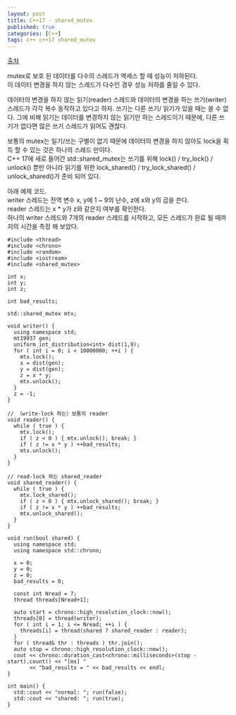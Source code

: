 ```yaml
---
layout: post
title: C++17 - shared_mutex 
published: true
categories: [C++]
tags: c++ c++17 shared_mutex
---
```

[출처](https://codezine.jp/article/detail/10640?p=3)  
  
mutex로 보호 된 데이터를 다수의 스레드가 액세스 할 때 성능이 저하된다.  
이 데이터 변경을 하지 않는 스레드가 다수인 경우 성능 저하를 줄일 수 있다.  
  
데이터의 변경을 하지 않는 읽기(reader) 스레드와 데이터의 변경을 하는 쓰기(writer) 스레드가 각각 복수 동작하고 있다고 하자. 쓰기는 다른 쓰기/ 읽기가 있을 때는 쓸 수 없다. 그에 비해 읽기는 데이터를 변경하지 않는 읽기만 하는 스레드이기 때문에, 다른 쓰기가 없다면 많은 쓰기 스레드가 읽어도 괜찮다.  
  
보통의 mutex는 일기/쓰는 구별이 없기 때문에 데이터의 변경을 하지 않아도 lock을 획득 할 수 있는 것은 하나의 스레드 만이다.  
C++ 17에 새로 들어간 std::shared_mutex는 쓰기를 위해 lock() / try_lock() / unlock() 뿐만 아니라 읽기를 위한 lock_shared() / try_lock_shared() / unlock_shared()가 준비 되어 있다.  
  
아래 예제 코드.  
writer 스레드는 전역 변수 x, y에 1 ~ 9의 난수, z에 x와 y의 곱을 쓴다.  
reader 스레드는 x * y가 z와 같은지 여부를 확인한다.  
하나의 writer 스레드와 7개의 reader 스레드를 시작하고, 모든 스레드가 완료 될 때까지의 시간을 측정 해 보았다.     
```
#include <thread>
#include <chrono>
#include <random>
#include <iostream>
#include <shared_mutex>

int x;
int y;
int z;

int bad_results;

std::shared_mutex mtx;

void writer() {
  using namespace std;
  mt19937 gen;
  uniform_int_distribution<int> dist(1,9);
  for ( int i = 0; i < 10000000; ++i ) {
    mtx.lock();
    x = dist(gen);
    y = dist(gen);
    z = x * y;
    mtx.unlock();
  }
  z = -1; 
}

// （write-lock 하는）보통의 reader
void reader() {
  while ( true ) {
    mtx.lock();
    if ( z < 0 ) { mtx.unlock(); break; }
    if ( z != x * y ) ++bad_results;
    mtx.unlock();
  }
}

// read-lock 하는 shared_reader
void shared_reader() {
  while ( true ) {
    mtx.lock_shared();
    if ( z < 0 ) { mtx.unlock_shared(); break; }
    if ( z != x * y ) ++bad_results;
    mtx.unlock_shared();
  }
}

void run(bool shared) {
  using namespace std;
  using namespace std::chrono;

  x = 0;
  y = 0;
  z = 0;
  bad_results = 0;

  const int Nread = 7;
  thread threads[Nread+1];

  auto start = chrono::high_resolution_clock::now();
  threads[0] = thread(writer);
  for ( int i = 1; i <= Nread; ++i ) {
    threads[i] = thread(shared ? shared_reader : reader);
  }
  for ( thread& thr : threads ) thr.join();
  auto stop = chrono::high_resolution_clock::now();
  cout << chrono::duration_cast<chrono::milliseconds>(stop - start).count() << "[ms] "
       << "bad_results = " << bad_results << endl;
}

int main() {
  std::cout << "normal: "; run(false);
  std::cout << "shared: "; run(true);
}
```    
      